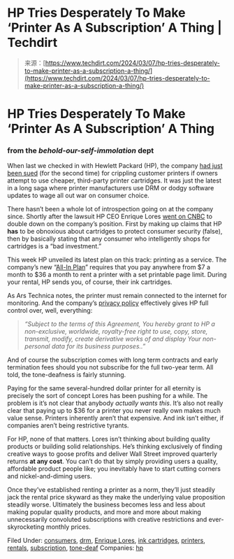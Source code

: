 <!--yml
category: 未分类
date: 2024-05-28 18:17:09
-->

# HP Tries Desperately To Make ‘Printer As A Subscription’ A Thing | Techdirt

> 来源：[https://www.techdirt.com/2024/03/07/hp-tries-desperately-to-make-printer-as-a-subscription-a-thing/](https://www.techdirt.com/2024/03/07/hp-tries-desperately-to-make-printer-as-a-subscription-a-thing/)

# HP Tries Desperately To Make ‘Printer As A Subscription’ A Thing

### from the *behold-our-self-immolation* dept

When last we checked in with Hewlett Packard (HP), the company [had just been sued](https://www.techdirt.com/2024/01/11/hp-hit-with-yet-another-lawsuit-over-bricking-printers-that-use-third-party-ink-cartridges/) (for the second time) for crippling customer printers if owners attempt to use cheaper, third-party printer cartridges. It was just the latest in a long saga where printer manufacturers use DRM or dodgy software updates to wage all out war on consumer choice.

There hasn’t been a whole lot of introspection going on at the company since. Shortly after the lawsuit HP CEO Enrique Lores [went on CNBC](https://www.youtube.com/watch?v=QPRMyQSZGuY) to double down on the company’s position. First by making up claims that HP **has** to be obnoxious about cartridges to protect consumer security (false), then by basically stating that any consumer who intelligently shops for cartridges is a “bad investment.”

This week HP unveiled its latest plan on this track: printing as a service. The company’s new “[All-In Plan](https://www.hp.com/us-en/all-in-plan/printers.html)” requires that you pay anywhere from $7 a month to $36 a month to rent a printer with a set printable page limit. During your rental, HP sends you, of course, their ink cartridges.

As Ars Technica notes, the printer must remain connected to the internet for monitoring. And the company’s [privacy policy](https://www.hp.com/us-en/privacy/privacy.html?jumpid=in_R11928_%2Fus%2Fen%2Fcorp%2Fprivacy-central%2Fprivacy-statements&utm_medium=af&utm_source=aw&utm_campaign=Skimlinks&utm_content=78888_Skimlinks_) effectively gives HP full control over, well, everything:

> *“Subject to the terms of this Agreement, You hereby grant to HP a non-exclusive, worldwide, royalty-free right to use, copy, store, transmit, modify, create derivative works of and display Your non-personal data for its business purposes..”*

And of course the subscription comes with long term contracts and early termination fees should you not subscribe for the full two-year term. All told, the tone-deafness is fairly stunning.

Paying for the same several-hundred dollar printer for all eternity is precisely the sort of concept Lores has been pushing for a while. The problem is it’s not clear that anybody *actually wants this*. It’s also not really clear that paying up to $36 for a printer you never really own makes much value sense. Printers inherently aren’t that expensive. And ink isn’t either, if companies aren’t being restrictive tyrants.

For HP, none of that matters. Lores isn’t thinking about building quality products or building solid relationships. He’s thinking exclusively of finding creative ways to goose profits and deliver Wall Street improved quarterly returns **at any cost**. You can’t do that by simply providing users a quality, affordable product people like; you inevitably have to start cutting corners and nickel-and-diming users.

Once they’ve established renting a printer as a norm, they’ll just steadily jack the rental price skyward as they make the underlying value proposition steadily worse. Ultimately the business becomes less and less about making popular quality products, and more and more about making unnecessarily convoluted subscriptions with creative restrictions and ever-skyrocketing monthly prices.

Filed Under: [consumers](https://www.techdirt.com/tag/consumers/), [drm](https://www.techdirt.com/tag/drm/), [Enrique Lores](https://www.techdirt.com/tag/enrique-lores/), [ink cartridges](https://www.techdirt.com/tag/ink-cartridges/), [printers](https://www.techdirt.com/tag/printers/), [rentals](https://www.techdirt.com/tag/rentals/), [subscription](https://www.techdirt.com/tag/subscription/), [tone-deaf](https://www.techdirt.com/tag/tone-deaf-2/)
Companies: [hp](https://www.techdirt.com/company/hp/)